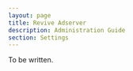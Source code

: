 ```yaml
---
layout: page
title: Revive Adserver
description: Administration Guide
section: Settings
---
```


To be written.